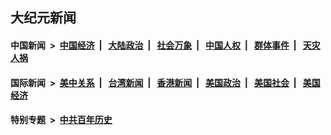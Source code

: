 ## 大纪元新闻

#### 中国新闻 &nbsp;>&nbsp; [中国经济](indexes/ncid283/README.md?06261645) &nbsp;| &nbsp; [大陆政治](indexes/ncid277/README.md?06261645) &nbsp;| &nbsp; [社会万象](indexes/ncid282/README.md?06261645) &nbsp;| &nbsp; [中国人权](indexes/ncid278/README.md?06261645) &nbsp;| &nbsp; [群体事件](indexes/ncid279/README.md?06261645) &nbsp;| &nbsp; [天灾人祸](indexes/ncid280/README.md?06261645)

#### 国际新闻 &nbsp;>&nbsp; [美中关系](indexes/nf1412576/README.md?06261645) &nbsp;| &nbsp; [台湾新闻](indexes/ncid1349361/README.md?06261645) &nbsp;| &nbsp; [香港新闻](indexes/ncid1349362/README.md?06261645) &nbsp;| &nbsp; [美国政治](indexes/ncid1078159/README.md?06261645) &nbsp;| &nbsp; [美国社会](indexes/ncid1078160/README.md?06261645) &nbsp;| &nbsp; [美国经济](indexes/ncid1078158/README.md?06261645)

#### 特别专题 &nbsp;>&nbsp; [中共百年历史](https://github.com/easy2view/epoch-special/blob/master/README.md?06261645)  

